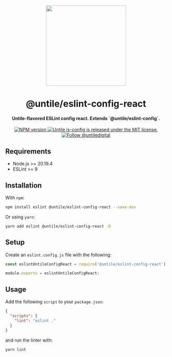 <p align="center">
  <br><img width="250" src="https://untile.pt/logo.png" /><br>
</p>

<h1 align="center">
  @untile/eslint-config-react
</h1>

<h4 align="center">
  Untile-flavored ESLint config react. Extends `@untile/eslint-config`.
</h4>

<p align="center">
  <a href="https://www.npmjs.com/package/@untile/eslint-config-react">
    <img src="https://img.shields.io/npm/v/@untile/eslint-config-react.svg?style=for-the-badge" alt="NPM version" />
  </a>
  <a href="https://github.com/untile/js-configs/blob/main/LICENSE">
    <img src="https://img.shields.io/badge/license-MIT-blue.svg?style=for-the-badge" alt="Untile js-config is released under the MIT license." />
  </a>
  <a href="https://twitter.com/intent/follow?screen_name=untiledigital">
    <img src="https://img.shields.io/twitter/follow/untiledigital.svg?label=Follow%20@untiledigital&style=for-the-badge" alt="Follow @untiledigital" />
  </a>
</p>

## Requirements

- Node.js >= 20.19.4
- ESLint >= 9

## Installation

With `npm`:

```sh
npm install eslint @untile/eslint-config-react --save-dev
```

Or using `yarn`:

```sh
yarn add eslint @untile/eslint-config-react -D
```

## Setup

Create an `eslint.config.js` file with the following:

```js
const eslintUntileConfigReact = require('@untile/eslint-config-react');

module.exports = eslintUntileConfigReact;
```

## Usage

Add the following `script` to your `package.json`:

```json
{
  "scripts": {
    "lint": "eslint ."
  }
}
```

and run the linter with:

```sh
yarn lint
```
